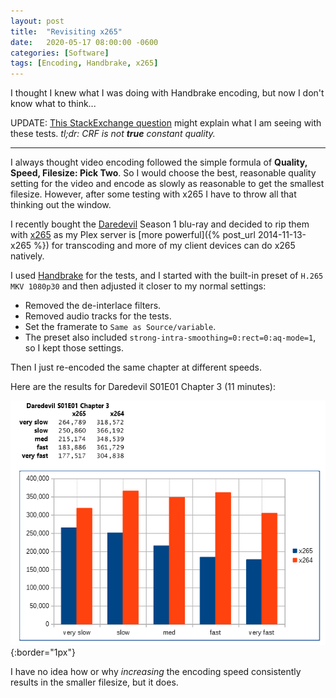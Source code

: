 ```yaml
---
layout: post
title:  "Revisiting x265"
date:   2020-05-17 08:00:00 -0600
categories: [Software]
tags: [Encoding, Handbrake, x265]
---
```


I thought I knew what I was doing with Handbrake encoding, but now I don't know what to think...

UPDATE: [This StackExchange question](https://superuser.com/questions/1556953/why-does-preset-veryfast-in-ffmpeg-generate-the-most-compressed-file-compared) might explain what I am seeing with these tests. *tl;dr: CRF is not **true** constant quality.*

---

I always thought video encoding followed the simple formula of **Quality, Speed, Filesize: Pick Two**. So I would choose the best, reasonable quality setting for the video and encode as slowly as reasonable to get the smallest filesize. However, after some testing with x265 I have to throw all that thinking out the window.

I recently bought the [Daredevil](https://www.imdb.com/title/tt3322312/) Season 1 blu-ray and decided to rip them with [x265](https://infogalactic.com/info/High_Efficiency_Video_Coding) as my Plex server is [more powerful]({% post_url 2014-11-13-x265 %}) for transcoding and more of my client devices can do x265 natively.

I used [Handbrake](https://handbrake.fr) for the tests, and I started with the built-in preset of `H.265 MKV 1080p30` and then adjusted it closer to my normal settings:

* Removed the de-interlace filters.
* Removed audio tracks for the tests.
* Set the framerate to `Same as Source/variable`.
* The preset also included `strong-intra-smoothing=0:rect=0:aq-mode=1`, so I kept those settings.

Then I just re-encoded the same chapter at different speeds.

Here are the results for Daredevil S01E01 Chapter 3 (11 minutes):

![x265 testing results](/assets/2020/05/revisiting-x265.png){:border="1px"}

I have no idea how or why *increasing* the encoding speed consistently results in the smaller filesize, but it does.

